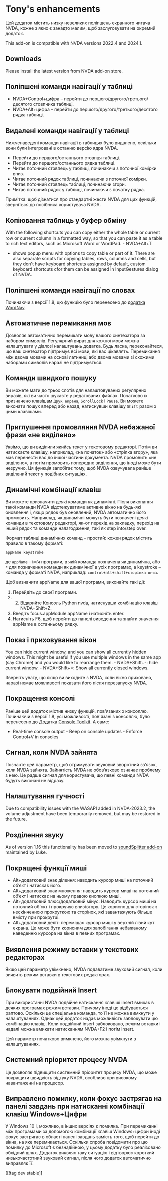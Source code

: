 # Tony's enhancements #

Цей додаток містить низку невеликих поліпшень екранного читача NVDA, кожне з
яких є занадто малим, щоб заслуговувати на окремий додаток.

This add-on is compatible with NVDA versions 2022.4 and 2024.1.

## Downloads

Please install the latest version from NVDA add-on store.

## Поліпшені команди навігації у таблиці
* NVDA+Control+цифра – перейти до першого/другого/третього/десятого
  стовпчика таблиці.
* NVDA+Alt+цифра – перейти до першого/другого/третього/десятого рядка
  таблиці.

## Видалені команди навігації у таблиці

Нижченаведені команди навігації в таблицях було видалено, оскільки вони були
інтегровані в останню версію ядра NVDA.

* Перейти до першого/останнього стовпця таблиці.
* Перейти до першого/останнього рядка таблиці.
* Читає поточний стовпець у таблиці, починаючи з поточної комірки вниз.
* Читає поточний рядок таблиці, починаючи з поточної комірки.
* Читає поточний стовпець таблиці, починаючи згори.
* Читає поточний рядок у таблиці, починаючи з початку рядка.

Примітка: щоб дізнатися про стандартні жести NVDA для цих функцій,
зверніться до посібника користувача NVDA.

## Копіювання таблиць у буфер обміну

With the following shortcuts you can copy either the whole table or current
row or current column in a formatted way, so that you can paste it as a
table to rich text editors, such as Microsoft Word or WordPad.  - NVDA+Alt+T
- shows popup menu with options to copy table or part of it.  There are also
separate scripts for copying tables, rows, columns and cells, but they don't
have keyboard shortcuts assigned by default, custom keyboard shortcuts cfor
them can be assigned in InputGestures dialog of NVDA.

## Поліпшені команди навігації по словах

Починаючи з версії 1.8, цю функцію було перенесено до [додатка
WordNav](https://github.com/mltony/nvda-word-nav/).

## Автоматичне перемикання мов
Дозволяє автоматично перемикати мову вашого синтезатора за набором
символів. Регулярний вираз для кожної мови можна налаштувати у діалозі
налаштувань додатка. Будь ласка, переконайтеся, що ваш синтезатор підтримує
всі мови, які вас цікавлять. Перемикання між двома мовами на основі латиниці
або двома мовами зі схожими наборами символів наразі не підтримується.

## Команди швидкого пошуку

Ви можете мати до трьох слотів для налаштовуваних регулярних виразів, які ви
часто шукаєте у редагованих файлах. Початково їх призначено клавішам `Друк
екрана`, `ScrollLock` і `Pause`. Ви можете виконати пошук вперед або назад,
натиснувши клавішу `Shift` разом з цими клавішами.

## Приглушення промовляння NVDA небажаної фрази «не виділено»

Уявімо, що ви виділили якийсь текст у текстовому редакторі. Потім ви
натискаєте клавішу, наприклад, «на початок» або «стрілка вгору», яка має
перенести вас до іншої частини документа. NVDA промовить «не виділено», а
потім промовить попереднє виділення, що іноді може бути незручно. Ця функція
запобігає тому, щоб NVDA озвучувала раніше виділений текст у подібних
ситуаціях.

## Динамічні комбінації клавіш

Ви можете призначити деякі команди як динамічні. Після виконання такої
команди NVDA відстежуватиме активне вікно на будь-які оновлення і, якщо
рядок був оновлений, NVDA автоматично його промовить. Наприклад, як
динамічні можуть бути позначені деякі команди в текстовому редакторі, як-от
перехід на закладку, перехід на інший рядок та команди налагодження, такі як
step into/step over.

Формат таблиці динамічних команд – простий: кожен рядок містить правило в
такому форматі:
```
appName keystroke
```
де `appName` – ім’я програми, в якій команда позначена як динамічна, або `*`
для позначення команди як динамічної в усіх програмах, а keystroke – команда
у форматі NVDA, наприклад: `control+alt+shift+сторінка вниз`.

Щоб визначити appName для вашої програми, виконайте такі дії:

1. Перейдіть до своєї програми.
2. 2. Відкрийте Консоль Python nvda, натиснувши комбінацію клавіш
   NVDA+Shift+Z.
3. Введіть focus.appModule.appName і натисніть enter.
4. Натисніть F6, щоб перейти до панелі виведення та знайти значення appName
   в останньому рядку.

## Показ і приховування вікон
You can hide current window, and you can show all currently hidden
windows. This might be useful if you use multiple windows in the same app
(say Chrome) and you would like to rearrange them.  - NVDA+Shift+-: hide
current window.  - NVDA+Shift+=: Show all currently closed windows.

Зверніть увагу, що якщо ви виходите з NVDA, коли вікно приховано, наразі
немає можливості показати його після перезапуску NVDA.

## Покращення консолі

Раніше цей додаток містив низку функцій, пов'язаних з консоллю. Починаючи з
версії 1.8, усі можливості, пов'язані з консоллю, було перенесено до Додатка
[Console Toolkit](https://github.com/mltony/nvda-console-toolkit/). А саме:

- Real-time console output - Beep on console updates - Enforce Control+V in
consoles

## Сигнал, коли NVDA зайнята

Позначте цей параметр, щоб отримувати звуковий зворотний зв’язок, коли NVDA
зайнята. Зайнятість NVDA не обов’язково означає проблему з нею. Це радше
сигнал для користувача, що певні команди NVDA будуть виконані не відразу.

## Налаштування гучності

Due to compatibility issues with the WASAPI added in NVDA-2023.2, the volume
adjustment have been temporarily removed, but may be restored in the future.

## Розділення звуку

As of version 1.16 this functionality has been moved to [soundSplitter
add-on](https://github.com/opensourcesys/soundSplitter/) maintained by Luke.

## Покращені функції миші

* Alt+додатковий знак ділення: наводить курсор миші на поточний об’єкт і
  натискає його.
* Alt+додатковий знак множення: наводить курсор миші на поточний об’єкт і
  натискає на ньому правою кнопкою миші.
* Alt+додатковий плюс/додатковий мінус: Наводить курсор миші на поточний
  об'єкт і прокручує вниз/вгору. Це корисно для сторінок з нескінченною
  прокруткою та сторінок, які завантажують більше вмісту при прокрутці.
* Alt+додатковий деліт: переміщає курсор миші у верхній лівий кут екрана. Це
  може бути корисним для запобігання небажаному наведенню курсора на вікна в
  певних програмах.


## Виявлення режиму вставки у текстових редакторах

Якщо цей параметр увімкнено, NVDA подаватиме звуковий сигнал, коли виявить
режим вставки в текстових редакторах.

## Блокувати подвійний Insert

При використанні NVDA подвійне натискання клавіші insert вмикає в деяких
програмах режим вставки. Причому іноді це відбувається раптово. Оскільки це
спеціальна команда, то її не можна вимкнути у налаштуваннях. Однак цей
додаток надає можливість заблокувати цю комбінацію клавіш. Коли подвійний
insert заблоковано, режим вставки і надалі можна вмикати натисканням NVDA+F2
і потім insert.

Цей параметр початково вимкнено, його можна увімкнути в налаштуваннях.

## Системний пріоритет процесу NVDA

Це дозволяє підвищити системний пріоритет процесу NVDA, що може покращити
швидкість відгуку NVDA, особливо при високому навантаженні на процесор.

## Виправлено помилку, коли фокус застрягав на панелі завдань при натисканні комбінації клавіш Windows+Цифри

У Windows 10 і, можливо, в інших версіях є помилка. При перемиканні між
програмами за допомогою комбінації клавіш Windows+цифри іноді фокус
застрягає в області панелі завдань замість того, щоб перейти до вікна, на
яке перемикається. Оскільки спроба повідомити про цю помилку до Microsoft є
безнадійною, у цьому додатку було реалізовано обхідний шлях. Додаток виявляє
таку ситуацію і відтворює короткий низькочастотний звуковий сигнал, після
чого додаток автоматично виправляє її.

[[!tag dev stable]]

[1]: https://www.nvaccess.org/addonStore/legacy?file=tonysEnhancements
